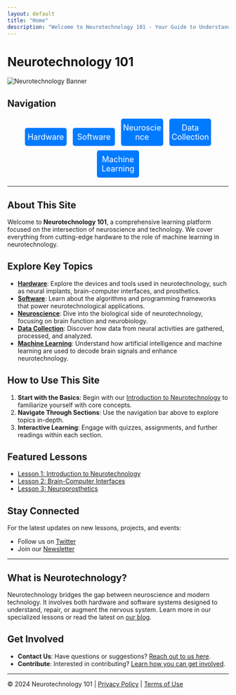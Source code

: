 ```yaml
---
layout: default
title: "Home"
description: "Welcome to Neurotechnology 101 - Your Guide to Understanding the Future of Brain Science"
---
```


# Neurotechnology 101

![Neurotechnology Banner](https://example.com/banner-image.jpg) <!-- Optional: Add an image link here -->

## Navigation

<div style="text-align: center;">
  <a href="/hardware" style="display: inline-block; width: 19%; padding: 10px 0; margin: 5px; background-color: #007BFF; color: white; text-align: center; text-decoration: none; font-size: 18px; border-radius: 5px;">Hardware</a>
  <a href="/software" style="display: inline-block; width: 19%; padding: 10px 0; margin: 5px; background-color: #007BFF; color: white; text-align: center; text-decoration: none; font-size: 18px; border-radius: 5px;">Software</a>
  <a href="/neuroscience" style="display: inline-block; width: 19%; padding: 10px 0; margin: 5px; background-color: #007BFF; color: white; text-align: center; text-decoration: none; font-size: 18px; border-radius: 5px;">Neuroscience</a>
  <a href="/data-collection" style="display: inline-block; width: 19%; padding: 10px 0; margin: 5px; background-color: #007BFF; color: white; text-align: center; text-decoration: none; font-size: 18px; border-radius: 5px;">Data Collection</a>
  <a href="/machine-learning" style="display: inline-block; width: 19%; padding: 10px 0; margin: 5px; background-color: #007BFF; color: white; text-align: center; text-decoration: none; font-size: 18px; border-radius: 5px;">Machine Learning</a>
</div>

---

## About This Site
Welcome to **Neurotechnology 101**, a comprehensive learning platform focused on the intersection of neuroscience and technology. We cover everything from cutting-edge hardware to the role of machine learning in neurotechnology.

## Explore Key Topics
- **[Hardware](/hardware)**: Explore the devices and tools used in neurotechnology, such as neural implants, brain-computer interfaces, and prosthetics.
- **[Software](/software)**: Learn about the algorithms and programming frameworks that power neurotechnological applications.
- **[Neuroscience](/neuroscience)**: Dive into the biological side of neurotechnology, focusing on brain function and neurobiology.
- **[Data Collection](/data-collection)**: Discover how data from neural activities are gathered, processed, and analyzed.
- **[Machine Learning](/machine-learning)**: Understand how artificial intelligence and machine learning are used to decode brain signals and enhance neurotechnology.

## How to Use This Site
1. **Start with the Basics**: Begin with our [Introduction to Neurotechnology](/lesson1) to familiarize yourself with core concepts.
2. **Navigate Through Sections**: Use the navigation bar above to explore topics in-depth.
3. **Interactive Learning**: Engage with quizzes, assignments, and further readings within each section.

## Featured Lessons
- [Lesson 1: Introduction to Neurotechnology](/lesson1)
- [Lesson 2: Brain-Computer Interfaces](/lesson2)
- [Lesson 3: Neuroprosthetics](/lesson3)

## Stay Connected
For the latest updates on new lessons, projects, and events:
- Follow us on [Twitter](https://twitter.com/example)
- Join our [Newsletter](https://example.com/newsletter)

---

## What is Neurotechnology?
Neurotechnology bridges the gap between neuroscience and modern technology. It involves both hardware and software systems designed to understand, repair, or augment the nervous system. Learn more in our specialized lessons or read the latest on [our blog](/blog).

## Get Involved
- **Contact Us**: Have questions or suggestions? [Reach out to us here](mailto:contact@example.com).
- **Contribute**: Interested in contributing? [Learn how you can get involved](/contribute).

---

© 2024 Neurotechnology 101 | [Privacy Policy](/privacy) | [Terms of Use](/terms)
